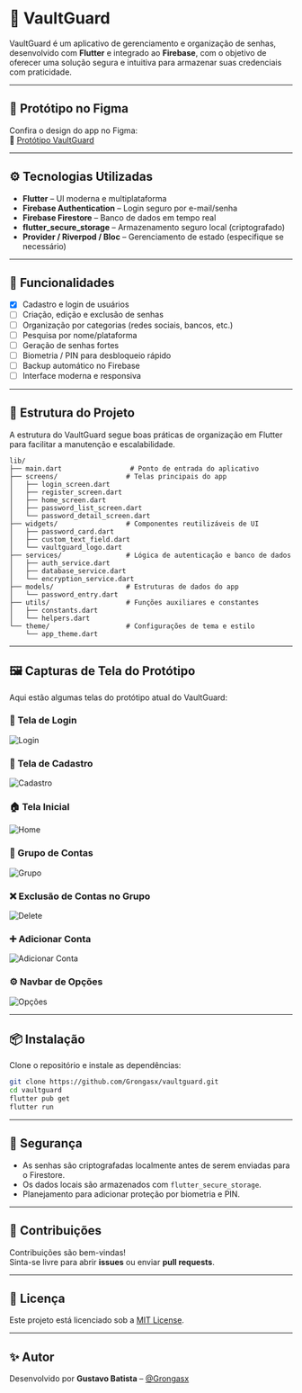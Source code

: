 # 🔐 VaultGuard

VaultGuard é um aplicativo de gerenciamento e organização de senhas, desenvolvido com **Flutter** e integrado ao **Firebase**, com o objetivo de oferecer uma solução segura e intuitiva para armazenar suas credenciais com praticidade.

---

## 📱 Protótipo no Figma

Confira o design do app no Figma:  
🔗 [Protótipo VaultGuard](https://www.figma.com/design/ZJtU9tt8rFdM84LJCqSnFp/VaultGuard?node-id=0-1)

---

## ⚙️ Tecnologias Utilizadas

- **Flutter** – UI moderna e multiplataforma
- **Firebase Authentication** – Login seguro por e-mail/senha
- **Firebase Firestore** – Banco de dados em tempo real
- **flutter_secure_storage** – Armazenamento seguro local (criptografado)
- **Provider / Riverpod / Bloc** – Gerenciamento de estado (especifique se necessário)

---

## 🔐 Funcionalidades

- [x] Cadastro e login de usuários
- [ ] Criação, edição e exclusão de senhas
- [ ] Organização por categorias (redes sociais, bancos, etc.)
- [ ] Pesquisa por nome/plataforma
- [ ] Geração de senhas fortes
- [ ] Biometria / PIN para desbloqueio rápido
- [ ] Backup automático no Firebase
- [ ] Interface moderna e responsiva

---

## 📂 Estrutura do Projeto

A estrutura do VaultGuard segue boas práticas de organização em Flutter para facilitar a manutenção e escalabilidade.

```
lib/
├── main.dart                 # Ponto de entrada do aplicativo
├── screens/                 # Telas principais do app
│   ├── login_screen.dart
│   ├── register_screen.dart
│   ├── home_screen.dart
│   ├── password_list_screen.dart
│   └── password_detail_screen.dart
├── widgets/                 # Componentes reutilizáveis de UI
│   ├── password_card.dart
│   ├── custom_text_field.dart
│   └── vaultguard_logo.dart
├── services/                # Lógica de autenticação e banco de dados
│   ├── auth_service.dart
│   ├── database_service.dart
│   └── encryption_service.dart
├── models/                  # Estruturas de dados do app
│   └── password_entry.dart
├── utils/                   # Funções auxiliares e constantes
│   ├── constants.dart
│   └── helpers.dart
└── theme/                   # Configurações de tema e estilo
    └── app_theme.dart
```

---

## 🖼️ Capturas de Tela do Protótipo

Aqui estão algumas telas do protótipo atual do VaultGuard:

### 🔑 Tela de Login
![Login](prototipo/login-prototype.png)

### 📝 Tela de Cadastro
![Cadastro](prototipo/register-prototype.png)

### 🏠 Tela Inicial
![Home](prototipo/home-prototype.png)

### 📂 Grupo de Contas
![Grupo](prototipo/group-prototype.png)

### ❌ Exclusão de Contas no Grupo
![Delete](prototipo/delete-group-prototype.png)

### ➕ Adicionar Conta
![Adicionar Conta](prototipo/add-account-prototype.png)

### ⚙️ Navbar de Opções
![Opções](prototipo/Options.png)

---

## 📦 Instalação

Clone o repositório e instale as dependências:

```bash
git clone https://github.com/Grongasx/vaultguard.git
cd vaultguard
flutter pub get
flutter run
```

---

## 🔐 Segurança

- As senhas são criptografadas localmente antes de serem enviadas para o Firestore.
- Os dados locais são armazenados com `flutter_secure_storage`.
- Planejamento para adicionar proteção por biometria e PIN.

---

## 🤝 Contribuições

Contribuições são bem-vindas!  
Sinta-se livre para abrir **issues** ou enviar **pull requests**.

---

## 📄 Licença

Este projeto está licenciado sob a [MIT License](LICENSE).

---

## ✨ Autor

Desenvolvido por **Gustavo Batista** – [@Grongasx](https://github.com/Grongasx)
